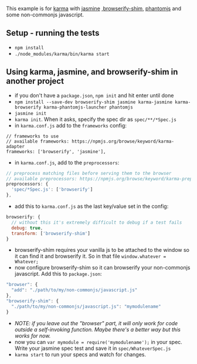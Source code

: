 This example is for [karma](http://karma-runner.github.io/) with
[jasmine](http://jasmine.github.io/)
,[browserify-shim](https://github.com/thlorenz/browserify-shim),
[phantomjs](http://phantomjs.org/) and some non-commonjs javascript.

## Setup - running the tests
* `npm install`
* `./node_modules/karma/bin/karma start`

## Using karma, jasmine, and browserify-shim in another project
* if you don't have a `package.json`, `npm init` and hit enter until done
* `npm install --save-dev browserify-shim jasmine karma-jasmine karma-browserify karma-phantomjs-launcher phantomjs`
* `jasmine init`
* `karma init`. When it asks, specify the spec dir as `spec/**/*Spec.js`
* in `karma.conf.js` add to the `frameworks` config:

```
// frameworks to use
// available frameworks: https://npmjs.org/browse/keyword/karma-adapter
frameworks: ['browserify', 'jasmine'],
```

* in `karma.conf.js`, add to the `preprocessors`:

```javascript
// preprocess matching files before serving them to the browser
// available preprocessors: https://npmjs.org/browse/keyword/karma-preprocessor
preprocessors: {
  'spec/*Spec.js': ['browserify']
},
```

* add this to `karma.conf.js` as the last key/value set in the config:

```javascript
browserify: {
  // without this it's extremely difficult to debug if a test fails
  debug: true,
  transform: ['browserify-shim']
}
```

* browserify-shim requires your vanilla js to be attached to the window so it
  can find it and browserify it. So in that file `window.whatever = Whatever;`
* now configure browserify-shim so it can browserify your non-commonjs
  javascript. Add this to `package.json`:

```javascript
"browser": {
  "add": "./path/to/my/non-commonjs/javascript.js"
},
"browserify-shim": {
  "./path/to/my/non-commonjs/javascript.js": "mymodulename"
}
```

* *NOTE: if you leave out the "browser" part, it will only work for code outside
a self-invoking function. Maybe there's a better way but this works for now.*
* now you can `var mymodule = require('mymodulename');` in your spec. Write your jasmine spec test and save it in `spec/WhateverSpec.js`
* `karma start` to run your specs and watch for changes.
